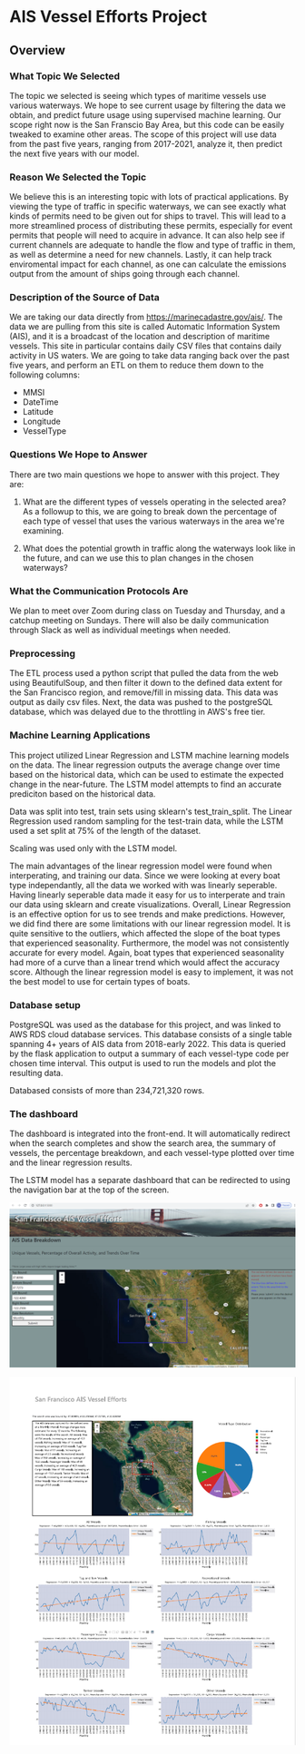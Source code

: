 # AIS Vessel Efforts Project

## Overview 

### What Topic We Selected

The topic we selected is seeing which types of maritime vessels use various waterways. We hope to see current usage by filtering the data we obtain, and predict future usage using supervised machine learning. Our scope right now is the San Franscio Bay Area, but this code can be easily tweaked to examine other areas. The scope of this project will use data from the past five years, ranging from 2017-2021, analyze it, then predict the next five years with our model.

### Reason We Selected the Topic

We believe this is an interesting topic with lots of practical applications. By viewing the type of traffic in specific waterways, we can see exactly what kinds of permits need to be given out for ships to travel. This will lead to a more streamlined process of distributing these permits, especially for event permits that people will need to acquire in advance. It can also help see if current channels are adequate to handle the flow and type of traffic in them, as well as determine a need for new channels. Lastly, it can help track enviromental impact for each channel, as one can calculate the emissions output from the amount of ships going through each channel.

### Description of the Source of Data

We are taking our data directly from https://marinecadastre.gov/ais/. The data we are pulling from this site is called Automatic Information System (AIS), and it is a broadcast of the location and description of maritime vessels. This site in particular contains daily CSV files that contains daily activity in US waters. We are going to take data ranging back over the past five years, and perform an ETL on them to reduce them down to the following columns:

* MMSI
* DateTime
* Latitude
* Longitude
* VesselType

### Questions We Hope to Answer

There are two main questions we hope to answer with this project. They are:

1) What are the different types of vessels operating in the selected area? As a followup to this, we are going to break down the percentage of each type of vessel that uses the various waterways in the area we're examining.

2) What does the potential growth in traffic along the waterways look like in the future, and can we use this to plan changes in the chosen waterways?


### What the Communication Protocols Are

We plan to meet over Zoom during class on Tuesday and Thursday, and a catchup meeting on Sundays. There will also be daily communication through Slack as well as individual meetings when needed.

### Preprocessing

The ETL process used a python script that pulled the data from the web using BeautifulSoup, and then filter it down to the defined data extent for the San Francisco region, and remove/fill in missing data. This data was output as daily csv files. Next, the data was pushed to the postgreSQL database, which was delayed due to the throttling in AWS's free tier. 

### Machine Learning Applications

This project utilized Linear Regression and LSTM machine learning models on the data. The linear regression outputs the average change over time based on the historical data, which can be used to estimate the expected change in the near-future. The LSTM model attempts to find an accurate prediciton based on the historical data.

Data was split into test, train sets using sklearn's test_train_split. The Linear Regression used random sampling for the test-train data, while the LSTM used a set split at 75% of the length of the dataset.

Scaling was used only with the LSTM model.

The main advantages of the linear regression model were found when interperating, and training our data. Since we were looking at every boat type independantly, all the data we worked with was linearly seperable. Having linearly seperable data made it easy for us to interperate and train our data using sklearn and create visualizations. Overall, Linear Regression is an effective option for us to see trends and make predictions. 
However, we did find there are some limitations with our linear regression model. It is quite sensitive to the outliers, which affected the slope of the boat types that experienced seasonality. Furthermore, the model was not consistently accurate for every model. Again, boat types that experienced seasonality had more of a curve than a linear trend which would affect the accuracy score. Although the linear regression model is easy to implement, it was not the best model to use for certain types of boats. 

### Database setup

PostgreSQL was used as the database for this project, and was linked to AWS RDS cloud database services. This database consists of a single table spanning 4+ years of AIS data from 2018-early 2022. This data is queried by the flask application to output a summary of each vessel-type code per chosen time interval. This output is used to run the models and plot the resulting data.

Databased consists of more than 234,721,320 rows.

### The dashboard

The dashboard is integrated into the front-end. It will automatically redirect when the search completes and show the search area, the summary of vessels, the percentage breakdown, and each vessel-type plotted over time and the linear regression results.

The LSTM model has a separate dashboard that can be redirected to using the navigation bar at the top of the screen.

![Search Window](Pictures/Homepage_Search.png)

![Results](Pictures/Dashboard_LR.png)

